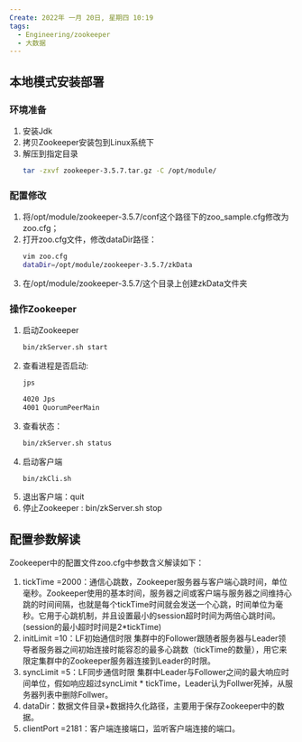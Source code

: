```yaml
---
Create: 2022年 一月 20日, 星期四 10:19
tags: 
  - Engineering/zookeeper
  - 大数据
---
```


## 本地模式安装部署

### 环境准备
1. 安装Jdk
2. 拷贝Zookeeper安装包到Linux系统下
3. 解压到指定目录
	```bash
	tar -zxvf zookeeper-3.5.7.tar.gz -C /opt/module/
	```
	
### 配置修改
1. 将/opt/module/zookeeper-3.5.7/conf这个路径下的zoo_sample.cfg修改为zoo.cfg；
2. 打开zoo.cfg文件，修改dataDir路径：
	```bash
	vim zoo.cfg
	dataDir=/opt/module/zookeeper-3.5.7/zkData
	```
3. 在/opt/module/zookeeper-3.5.7/这个目录上创建zkData文件夹

### 操作Zookeeper
1. 启动Zookeeper
	```bash
	bin/zkServer.sh start
	```
2. 查看进程是否启动:
	```bash
	jps

	4020 Jps
	4001 QuorumPeerMain
	```
3. 查看状态：
	 ```bash
	 bin/zkServer.sh status
	```
4. 启动客户端
	```bash
	bin/zkCli.sh
	```
5. 退出客户端：quit
6. 停止Zookeeper :  bin/zkServer.sh stop

## 配置参数解读
Zookeeper中的配置文件zoo.cfg中参数含义解读如下：
1. tickTime =2000：通信心跳数，Zookeeper服务器与客户端心跳时间，单位毫秒。Zookeeper使用的基本时间，服务器之间或客户端与服务器之间维持心跳的时间间隔，也就是每个tickTime时间就会发送一个心跳，时间单位为毫秒。它用于心跳机制，并且设置最小的session超时时间为两倍心跳时间。(session的最小超时时间是2*tickTime)
2. initLimit =10：LF初始通信时限
	集群中的Follower跟随者服务器与Leader领导者服务器之间初始连接时能容忍的最多心跳数（tickTime的数量），用它来限定集群中的Zookeeper服务器连接到Leader的时限。
3. syncLimit =5：LF同步通信时限
	集群中Leader与Follower之间的最大响应时间单位，假如响应超过syncLimit * tickTime，Leader认为Follwer死掉，从服务器列表中删除Follwer。
4. dataDir：数据文件目录+数据持久化路径，主要用于保存Zookeeper中的数据。
5. clientPort =2181：客户端连接端口，监听客户端连接的端口。







